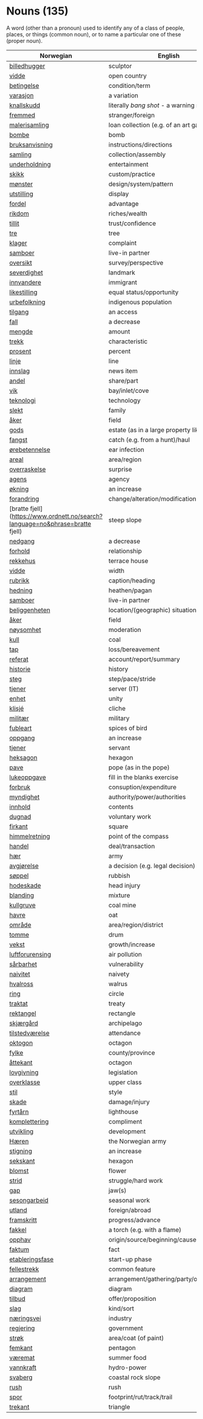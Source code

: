 # Nouns (135)

A word (other than a pronoun) used to identify any of a class of people, places, or things (common noun), or to name a particular one of these (proper noun).

| Norwegian | English | Gender |
| --- | --- | --- |
| [billedhugger](https://www.ordnett.no/search?language=no&phrase=billedhugger) | sculptor | m |
| [vidde](https://www.ordnett.no/search?language=no&phrase=vidde) | open country | m |
| [betingelse](https://www.ordnett.no/search?language=no&phrase=betingelse) | condition/term | m |
| [varasjon](https://www.ordnett.no/search?language=no&phrase=varasjon) | a variation | m |
| [knallskudd](https://www.ordnett.no/search?language=no&phrase=knallskudd) | literally _bang shot_ - a warning shot gun | i |
| [fremmed](https://www.ordnett.no/search?language=no&phrase=fremmed) | stranger/foreign | m |
| [malerisamling](https://www.ordnett.no/search?language=no&phrase=malerisamling) | loan collection (e.g. of an art gallery) | m |
| [bombe](https://www.ordnett.no/search?language=no&phrase=bombe) | bomb | m |
| [bruksanvisning](https://www.ordnett.no/search?language=no&phrase=bruksanvisning) | instructions/directions | m |
| [samling](https://www.ordnett.no/search?language=no&phrase=samling) | collection/assembly | m |
| [underholdning](https://www.ordnett.no/search?language=no&phrase=underholdning) | entertainment | m |
| [skikk](https://www.ordnett.no/search?language=no&phrase=skikk) | custom/practice | m |
| [mønster](https://www.ordnett.no/search?language=no&phrase=mønster) | design/system/pattern | i |
| [utstilling](https://www.ordnett.no/search?language=no&phrase=utstilling) | display | m |
| [fordel](https://www.ordnett.no/search?language=no&phrase=fordel) | advantage | m |
| [rikdom](https://www.ordnett.no/search?language=no&phrase=rikdom) | riches/wealth | m |
| [tillit](https://www.ordnett.no/search?language=no&phrase=tillit) | trust/confidence | m |
| [tre](https://www.ordnett.no/search?language=no&phrase=tre) | tree | i |
| [klager](https://www.ordnett.no/search?language=no&phrase=klager) | complaint | m |
| [samboer](https://www.ordnett.no/search?language=no&phrase=samboer) | live-in partner | m |
| [oversikt](https://www.ordnett.no/search?language=no&phrase=oversikt) | survey/perspective | m |
| [severdighet](https://www.ordnett.no/search?language=no&phrase=severdighet) | landmark | m |
| [innvandere](https://www.ordnett.no/search?language=no&phrase=innvandere) | immigrant | m |
| [likestilling](https://www.ordnett.no/search?language=no&phrase=likestilling) | equal status/opportunity | m |
| [urbefolkning](https://www.ordnett.no/search?language=no&phrase=urbefolkning) | indigenous population | m |
| [tilgang](https://www.ordnett.no/search?language=no&phrase=tilgang) | an access | i |
| [fall](https://www.ordnett.no/search?language=no&phrase=fall) | a decrease | i |
| [mengde](https://www.ordnett.no/search?language=no&phrase=mengde) | amount | m |
| [trekk](https://www.ordnett.no/search?language=no&phrase=trekk) | characteristic | i |
| [prosent](https://www.ordnett.no/search?language=no&phrase=prosent) | percent | m |
| [linje](https://www.ordnett.no/search?language=no&phrase=linje) | line | m |
| [innslag](https://www.ordnett.no/search?language=no&phrase=innslag) | news item | i |
| [andel](https://www.ordnett.no/search?language=no&phrase=andel) | share/part | m |
| [vik](https://www.ordnett.no/search?language=no&phrase=vik) | bay/inlet/cove | m |
| [teknologi](https://www.ordnett.no/search?language=no&phrase=teknologi) | technology | m |
| [slekt](https://www.ordnett.no/search?language=no&phrase=slekt) | family | m |
| [åker](https://www.ordnett.no/search?language=no&phrase=åker) | field | m |
| [gods](https://www.ordnett.no/search?language=no&phrase=gods) | estate (as in a large property like a farm) | m/i |
| [fangst](https://www.ordnett.no/search?language=no&phrase=fangst) | catch (e.g. from a hunt)/haul | m |
| [ørebetennelse](https://www.ordnett.no/search?language=no&phrase=ørebetennelse) | ear infection | m |
| [areal](https://www.ordnett.no/search?language=no&phrase=areal) | area/region | i |
| [overraskelse](https://www.ordnett.no/search?language=no&phrase=overraskelse) | surprise | m |
| [agens](https://www.ordnett.no/search?language=no&phrase=agens) | agency | m |
| [økning](https://www.ordnett.no/search?language=no&phrase=økning) | an increase | m |
| [forandring](https://www.ordnett.no/search?language=no&phrase=forandring) | change/alteration/modification | m |
| [bratte fjell](https://www.ordnett.no/search?language=no&phrase=bratte fjell) | steep slope | m |
| [nedgang](https://www.ordnett.no/search?language=no&phrase=nedgang) | a decrease | m |
| [forhold](https://www.ordnett.no/search?language=no&phrase=forhold) | relationship | i |
| [rekkehus](https://www.ordnett.no/search?language=no&phrase=rekkehus) | terrace house | i |
| [vidde](https://www.ordnett.no/search?language=no&phrase=vidde) | width | m/f |
| [rubrikk](https://www.ordnett.no/search?language=no&phrase=rubrikk) | caption/heading | m |
| [hedning](https://www.ordnett.no/search?language=no&phrase=hedning) | heathen/pagan | m |
| [samboer](https://www.ordnett.no/search?language=no&phrase=samboer) | live-in partner | m |
| [beliggenheten](https://www.ordnett.no/search?language=no&phrase=beliggenheten) | location/(geographic) situation | m/f |
| [åker](https://www.ordnett.no/search?language=no&phrase=åker) | field | m |
| [nøysomhet](https://www.ordnett.no/search?language=no&phrase=nøysomhet) | moderation | m |
| [kull](https://www.ordnett.no/search?language=no&phrase=kull) | coal | i |
| [tap](https://www.ordnett.no/search?language=no&phrase=tap) | loss/bereavement | i |
| [referat](https://www.ordnett.no/search?language=no&phrase=referat) | account/report/summary | i |
| [historie](https://www.ordnett.no/search?language=no&phrase=historie) | history | m/f |
| [steg](https://www.ordnett.no/search?language=no&phrase=steg) | step/pace/stride | i |
| [tjener](https://www.ordnett.no/search?language=no&phrase=tjener) | server (IT) | m |
| [enhet](https://www.ordnett.no/search?language=no&phrase=enhet) | unity | m |
| [klisjé](https://www.ordnett.no/search?language=no&phrase=klisjé) | cliche | m |
| [militær](https://www.ordnett.no/search?language=no&phrase=militær) | military | m |
| [fubleart](https://www.ordnett.no/search?language=no&phrase=fubleart) | spices of bird | m/f |
| [oppgang](https://www.ordnett.no/search?language=no&phrase=oppgang) | an increase | m |
| [tjener](https://www.ordnett.no/search?language=no&phrase=tjener) | servant | m |
| [heksagon](https://www.ordnett.no/search?language=no&phrase=heksagon) | hexagon | m |
| [pave](https://www.ordnett.no/search?language=no&phrase=pave) | pope (as in the pope) | m |
| [lukeoppgave](https://www.ordnett.no/search?language=no&phrase=lukeoppgave) | fill in the blanks exercise | m |
| [forbruk](https://www.ordnett.no/search?language=no&phrase=forbruk) | consuption/expenditure | i |
| [myndighet](https://www.ordnett.no/search?language=no&phrase=myndighet) | authority/power/authorities | m |
| [innhold](https://www.ordnett.no/search?language=no&phrase=innhold) | contents | i |
| [dugnad](https://www.ordnett.no/search?language=no&phrase=dugnad) | voluntary work | m |
| [firkant](https://www.ordnett.no/search?language=no&phrase=firkant) | square | m |
| [himmelretning](https://www.ordnett.no/search?language=no&phrase=himmelretning) | point of the compass | m |
| [handel](https://www.ordnett.no/search?language=no&phrase=handel) | deal/transaction | m |
| [hær](https://www.ordnett.no/search?language=no&phrase=hær) | army | m |
| [avgjørelse](https://www.ordnett.no/search?language=no&phrase=avgjørelse) | a decision (e.g. legal decision) | m |
| [søppel](https://www.ordnett.no/search?language=no&phrase=søppel) | rubbish | i |
| [hodeskade](https://www.ordnett.no/search?language=no&phrase=hodeskade) | head injury | m |
| [blanding](https://www.ordnett.no/search?language=no&phrase=blanding) | mixture | m |
| [kullgruve](https://www.ordnett.no/search?language=no&phrase=kullgruve) | coal mine | m |
| [havre](https://www.ordnett.no/search?language=no&phrase=havre) | oat | m |
| [område](https://www.ordnett.no/search?language=no&phrase=område) | area/region/district | i |
| [tomme](https://www.ordnett.no/search?language=no&phrase=tomme) | drum | m |
| [vekst](https://www.ordnett.no/search?language=no&phrase=vekst) | growth/increase | m |
| [luftforurensing](https://www.ordnett.no/search?language=no&phrase=luftforurensing) | air pollution | m |
| [sårbarhet](https://www.ordnett.no/search?language=no&phrase=sårbarhet) | vulnerability | m |
| [naivitet](https://www.ordnett.no/search?language=no&phrase=naivitet) | naivety | m |
| [hvalross](https://www.ordnett.no/search?language=no&phrase=hvalross) | walrus | m |
| [ring](https://www.ordnett.no/search?language=no&phrase=ring) | circle | m |
| [traktat](https://www.ordnett.no/search?language=no&phrase=traktat) | treaty | m |
| [rektangel](https://www.ordnett.no/search?language=no&phrase=rektangel) | rectangle | i |
| [skjærgård](https://www.ordnett.no/search?language=no&phrase=skjærgård) | archipelago | m |
| [tilstedværelse](https://www.ordnett.no/search?language=no&phrase=tilstedværelse) | attendance | i |
| [oktogon](https://www.ordnett.no/search?language=no&phrase=oktogon) | octagon | m |
| [fylke](https://www.ordnett.no/search?language=no&phrase=fylke) | county/province | i |
| [åttekant](https://www.ordnett.no/search?language=no&phrase=åttekant) | octagon | m |
| [lovgivning](https://www.ordnett.no/search?language=no&phrase=lovgivning) | legislation | m |
| [overklasse](https://www.ordnett.no/search?language=no&phrase=overklasse) | upper class | m |
| [stil](https://www.ordnett.no/search?language=no&phrase=stil) | style | m |
| [skade](https://www.ordnett.no/search?language=no&phrase=skade) | damage/injury | m |
| [fyrtårn](https://www.ordnett.no/search?language=no&phrase=fyrtårn) | lighthouse | i |
| [komplettering](https://www.ordnett.no/search?language=no&phrase=komplettering) | compliment | m |
| [utvikling](https://www.ordnett.no/search?language=no&phrase=utvikling) | development | m |
| [Hæren](https://www.ordnett.no/search?language=no&phrase=Hæren) | the Norwegian army | m |
| [stigning](https://www.ordnett.no/search?language=no&phrase=stigning) | an increase | m |
| [sekskant](https://www.ordnett.no/search?language=no&phrase=sekskant) | hexagon | m |
| [blomst](https://www.ordnett.no/search?language=no&phrase=blomst) | flower | m |
| [strid](https://www.ordnett.no/search?language=no&phrase=strid) | struggle/hard work | m |
| [gap](https://www.ordnett.no/search?language=no&phrase=gap) | jaw(s) | m |
| [sesongarbeid](https://www.ordnett.no/search?language=no&phrase=sesongarbeid) | seasonal work | i |
| [utland](https://www.ordnett.no/search?language=no&phrase=utland) | foreign/abroad | m |
| [framskritt](https://www.ordnett.no/search?language=no&phrase=framskritt) | progress/advance | i |
| [fakkel](https://www.ordnett.no/search?language=no&phrase=fakkel) | a torch (e.g. with a flame) | m |
| [opphav](https://www.ordnett.no/search?language=no&phrase=opphav) | origin/source/beginning/cause | i |
| [faktum](https://www.ordnett.no/search?language=no&phrase=faktum) | fact | i |
| [etableringsfase](https://www.ordnett.no/search?language=no&phrase=etableringsfase) | start-up phase | m |
| [fellestrekk](https://www.ordnett.no/search?language=no&phrase=fellestrekk) | common feature | i |
| [arrangement](https://www.ordnett.no/search?language=no&phrase=arrangement) | arrangement/gathering/party/organisation | i |
| [diagram](https://www.ordnett.no/search?language=no&phrase=diagram) | diagram | i |
| [tilbud](https://www.ordnett.no/search?language=no&phrase=tilbud) | offer/proposition | i |
| [slag](https://www.ordnett.no/search?language=no&phrase=slag) | kind/sort | i |
| [næringsvei](https://www.ordnett.no/search?language=no&phrase=næringsvei) | industry | m |
| [regjering](https://www.ordnett.no/search?language=no&phrase=regjering) | government | m |
| [strøk](https://www.ordnett.no/search?language=no&phrase=strøk) | area/coat (of paint) | i |
| [femkant](https://www.ordnett.no/search?language=no&phrase=femkant) | pentagon | m |
| [væremat](https://www.ordnett.no/search?language=no&phrase=væremat) | summer food | m |
| [vannkraft](https://www.ordnett.no/search?language=no&phrase=vannkraft) | hydro-power | m |
| [svaberg](https://www.ordnett.no/search?language=no&phrase=svaberg) | coastal rock slope | i |
| [rush](https://www.ordnett.no/search?language=no&phrase=rush) | rush | i |
| [spor](https://www.ordnett.no/search?language=no&phrase=spor) | footprint/rut/track/trail | i |
| [trekant](https://www.ordnett.no/search?language=no&phrase=trekant) | triangle | m |

